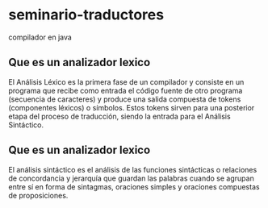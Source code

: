 # seminario-traductores
compilador en java
<h2> Que es un analizador lexico</h2>
El Análisis Léxico es la primera fase de un compilador y consiste en un programa que recibe como entrada el código fuente de otro programa (secuencia de caracteres) y produce una salida compuesta de tokens (componentes léxicos) o símbolos. Estos tokens sirven para una posterior etapa del proceso de traducción, siendo la entrada para el Análisis Sintáctico.

<h2> Que es un analizador lexico</h2>
El análisis sintáctico es el análisis de las funciones sintácticas o relaciones de concordancia y jerarquía que guardan las palabras cuando se agrupan entre sí en forma de sintagmas, oraciones simples y oraciones compuestas de proposiciones.
